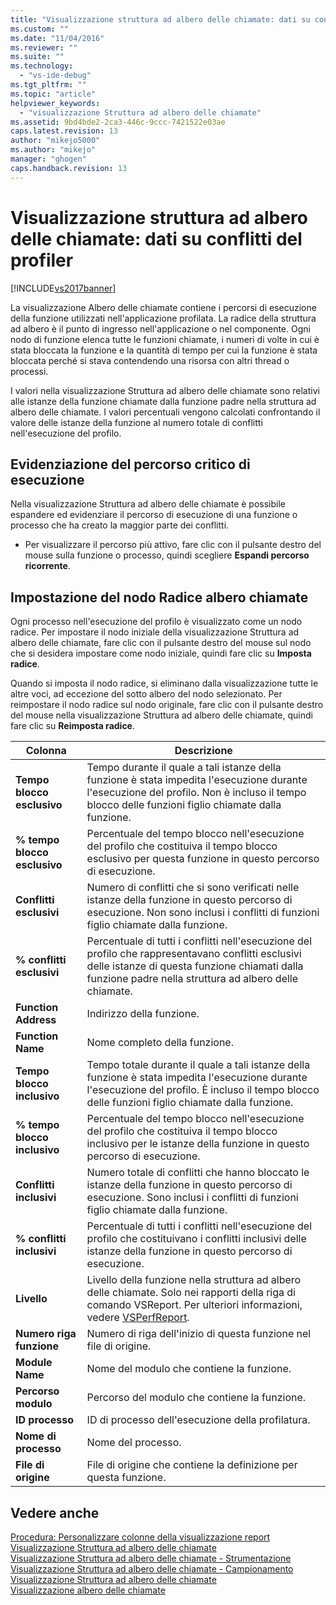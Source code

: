 ```yaml
---
title: "Visualizzazione struttura ad albero delle chiamate: dati su conflitti del profiler | Microsoft Docs"
ms.custom: ""
ms.date: "11/04/2016"
ms.reviewer: ""
ms.suite: ""
ms.technology: 
  - "vs-ide-debug"
ms.tgt_pltfrm: ""
ms.topic: "article"
helpviewer_keywords: 
  - "visualizzazione Struttura ad albero delle chiamate"
ms.assetid: 9bd4bde2-2ca3-446c-9ccc-7421522e03ae
caps.latest.revision: 13
author: "mikejo5000"
ms.author: "mikejo"
manager: "ghogen"
caps.handback.revision: 13
---
```

# Visualizzazione struttura ad albero delle chiamate: dati su conflitti del profiler
[!INCLUDE[vs2017banner](../code-quality/includes/vs2017banner.md)]

La visualizzazione Albero delle chiamate contiene i percorsi di esecuzione della funzione utilizzati nell'applicazione profilata.  La radice della struttura ad albero è il punto di ingresso nell'applicazione o nel componente.  Ogni nodo di funzione elenca tutte le funzioni chiamate, i numeri di volte in cui è stata bloccata la funzione e la quantità di tempo per cui la funzione è stata bloccata perché si stava contendendo una risorsa con altri thread o processi.  
  
 I valori nella visualizzazione Struttura ad albero delle chiamate sono relativi alle istanze della funzione chiamate dalla funzione padre nella struttura ad albero delle chiamate.  I valori percentuali vengono calcolati confrontando il valore delle istanze della funzione al numero totale di conflitti nell'esecuzione del profilo.  
  
## Evidenziazione del percorso critico di esecuzione  
 Nella visualizzazione Struttura ad albero delle chiamate è possibile espandere ed evidenziare il percorso di esecuzione di una funzione o processo che ha creato la maggior parte dei conflitti.  
  
-   Per visualizzare il percorso più attivo, fare clic con il pulsante destro del mouse sulla funzione o processo, quindi scegliere **Espandi percorso ricorrente**.  
  
## Impostazione del nodo Radice albero chiamate  
 Ogni processo nell'esecuzione del profilo è visualizzato come un nodo radice.  Per impostare il nodo iniziale della visualizzazione Struttura ad albero delle chiamate, fare clic con il pulsante destro del mouse sul nodo che si desidera impostare come nodo iniziale, quindi fare clic su **Imposta radice**.  
  
 Quando si imposta il nodo radice, si eliminano dalla visualizzazione tutte le altre voci, ad eccezione del sotto albero del nodo selezionato.  Per reimpostare il nodo radice sul nodo originale, fare clic con il pulsante destro del mouse nella visualizzazione Struttura ad albero delle chiamate, quindi fare clic su **Reimposta radice**.  
  
|Colonna|Descrizione|  
|-------------|-----------------|  
|**Tempo blocco esclusivo**|Tempo durante il quale a tali istanze della funzione è stata impedita l'esecuzione durante l'esecuzione del profilo.  Non è incluso il tempo blocco delle funzioni figlio chiamate dalla funzione.|  
|**% tempo blocco esclusivo**|Percentuale del tempo blocco nell'esecuzione del profilo che costituiva il tempo blocco esclusivo per questa funzione in questo percorso di esecuzione.|  
|**Conflitti esclusivi**|Numero di conflitti che si sono verificati nelle istanze della funzione in questo percorso di esecuzione.  Non sono inclusi i conflitti di funzioni figlio chiamate dalla funzione.|  
|**% conflitti esclusivi**|Percentuale di tutti i conflitti nell'esecuzione del profilo che rappresentavano conflitti esclusivi delle istanze di questa funzione chiamati dalla funzione padre nella struttura ad albero delle chiamate.|  
|**Function Address**|Indirizzo della funzione.|  
|**Function Name**|Nome completo della funzione.|  
|**Tempo blocco inclusivo**|Tempo totale durante il quale a tali istanze della funzione è stata impedita l'esecuzione durante l'esecuzione del profilo.  È incluso il tempo blocco delle funzioni figlio chiamate dalla funzione.|  
|**% tempo blocco inclusivo**|Percentuale del tempo blocco nell'esecuzione del profilo che costituiva il tempo blocco inclusivo per le istanze della funzione in questo percorso di esecuzione.|  
|**Conflitti inclusivi**|Numero totale di conflitti che hanno bloccato le istanze della funzione in questo percorso di esecuzione.  Sono inclusi i conflitti di funzioni figlio chiamate dalla funzione.|  
|**% conflitti inclusivi**|Percentuale di tutti i conflitti nell'esecuzione del profilo che costituivano i conflitti inclusivi delle istanze della funzione in questo percorso di esecuzione.|  
|**Livello**|Livello della funzione nella struttura ad albero delle chiamate.  Solo nei rapporti della riga di comando VSReport.  Per ulteriori informazioni, vedere [VSPerfReport](../profiling/vsperfreport.md).|  
|**Numero riga funzione**|Numero di riga dell'inizio di questa funzione nel file di origine.|  
|**Module Name**|Nome del modulo che contiene la funzione.|  
|**Percorso modulo**|Percorso del modulo che contiene la funzione.|  
|**ID processo**|ID di processo dell'esecuzione della profilatura.|  
|**Nome di processo**|Nome del processo.|  
|**File di origine**|File di origine che contiene la definizione per questa funzione.|  
  
## Vedere anche  
 [Procedura: Personalizzare colonne della visualizzazione report](../profiling/how-to-customize-report-view-columns.md)   
 [Visualizzazione Struttura ad albero delle chiamate](../profiling/call-tree-view.md)   
 [Visualizzazione Struttura ad albero delle chiamate \- Strumentazione](../profiling/call-tree-view-dotnet-memory-instrumentation-data.md)   
 [Visualizzazione Struttura ad albero delle chiamate \- Campionamento](../profiling/call-tree-view-dotnet-memory-sampling-data.md)   
 [Visualizzazione Struttura ad albero delle chiamate](../profiling/call-tree-view-instrumentation-data.md)   
 [Visualizzazione albero delle chiamate](../profiling/call-tree-view-sampling-data.md)
